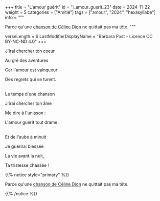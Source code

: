 +++
title = "L'amour guérit"
id = "l_amour_guerit_23"
date = 2024-11-22
weight = 5
categories = ["Amitié"]
tags = ["amour", "2024", "hexasyllabe"]
info = """

Parce qu'une [chanson de Céline Dion](https://www.google.com/search?q=pour+que+tu+m%27aimes+encore) ne quittait pas ma tête.
"""

verseLength = 6
LastModifierDisplayName = "Barbara Post - Licence CC BY-NC-ND 4.0"
+++

J'irai chercher ton coeur

Au gré des aventures

Car l'amour est vainqueur

Des regrets qui se turent.

 \
Le temps d'une chanson

J'irai chercher ton âme

Me dire à l'unisson :

L'amour guérit tout drame.

 \
Et de l'aube à minuit

Je guérirai blessée

La vie avant la nuit,

Ta tristesse chassée !

{{% notice style="primary" %}}

Parce qu'une [chanson de Céline Dion](https://www.google.com/search?q=pour+que+tu+m%27aimes+encore) ne quittait pas ma tête.

{{% /notice %}}
